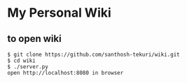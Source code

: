 # My Personal Wiki

## to open wiki
```
$ git clone https://github.com/santhosh-tekuri/wiki.git
$ cd wiki
$ ./server.py
open http://localhost:8080 in browser
```
